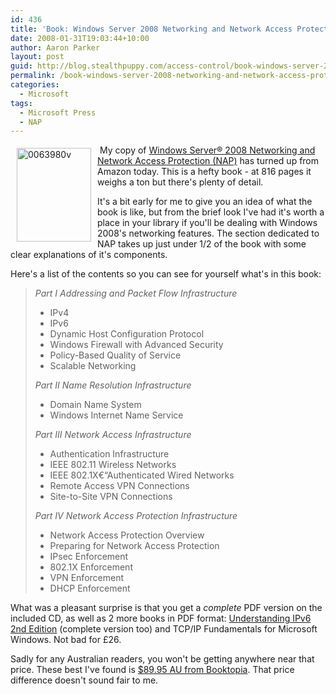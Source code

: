```yaml
---
id: 436
title: 'Book: Windows Server 2008 Networking and Network Access Protection'
date: 2008-01-31T19:03:44+10:00
author: Aaron Parker
layout: post
guid: http://blog.stealthpuppy.com/access-control/book-windows-server-2008-networking-and-network-access-protection
permalink: /book-windows-server-2008-networking-and-network-access-protection/
categories:
  - Microsoft
tags:
  - Microsoft Press
  - NAP
---
```

[](https://stealthpuppy.com/wp-content/uploads/2008/01/0063980v.jpg)<img border="0" vspace="5" align="left" width="119" src="https://stealthpuppy.com/wp-content/uploads/2008/01/0063980v-thumb.jpg" hspace="10" alt="0063980v" height="150" /> My copy of [Windows Server® 2008 Networking and Network Access Protection (NAP)](http://www.microsoft.com/MSPress/books/11160.aspx) has turned up from Amazon today. This is a hefty book - at 816 pages it weighs a ton but there's plenty of detail.

It's a bit early for me to give you an idea of what the book is like, but from the brief look I've had it's worth a place in your library if you'll be dealing with Windows 2008's networking features. The section dedicated to NAP takes up just under 1/2 of the book with some clear explanations of it's components.

Here's a list of the contents so you can see for yourself what's in this book:

> _Part I Addressing and Packet Flow Infrastructure_
> 
>   * IPv4
>   * IPv6
>   * Dynamic Host Configuration Protocol
>   * Windows Firewall with Advanced Security
>   * Policy-Based Quality of Service
>   * Scalable Networking
> 
> _Part II Name Resolution Infrastructure_
> 
>   * Domain Name System
>   * Windows Internet Name Service
> 
> _Part III Network Access Infrastructure_
> 
>   * Authentication Infrastructure
>   * IEEE 802.11 Wireless Networks
>   * IEEE 802.1X€“Authenticated Wired Networks
>   * Remote Access VPN Connections
>   * Site-to-Site VPN Connections
> 
> _Part IV Network Access Protection Infrastructure_
> 
>   * Network Access Protection Overview
>   * Preparing for Network Access Protection
>   * IPsec Enforcement
>   * 802.1X Enforcement
>   * VPN Enforcement
>   * DHCP Enforcement

What was a pleasant surprise is that you get a _complete_ PDF version on the included CD, as well as 2 more books in PDF format: [Understanding IPv6 2nd Edition](https://stealthpuppy.com/wp-admin/Understanding%20IPv6%202nd%20Edition) (complete version too) and TCP/IP Fundamentals for Microsoft Windows. Not bad for £26.

Sadly for any Australian readers, you won't be getting anywhere near that price. These best I've found is [$89.95 AU from Booktopia](http://www.booktopia.com.au/windows-server-2008-networking-and-network-access-protection/prod9780735624221.html). That price difference doesn't sound fair to me.